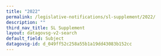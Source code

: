 ```yaml
---
title: "2022"
permalink: /legislative-notifications/sl-supplement/2022/
description: ""
third_nav_title: SL Supplement
layout: datagovsg-v2-search
default_field: Subject
datagovsg-id: d_049ff52c258a55b1a19dd43083b152cc
---
```


